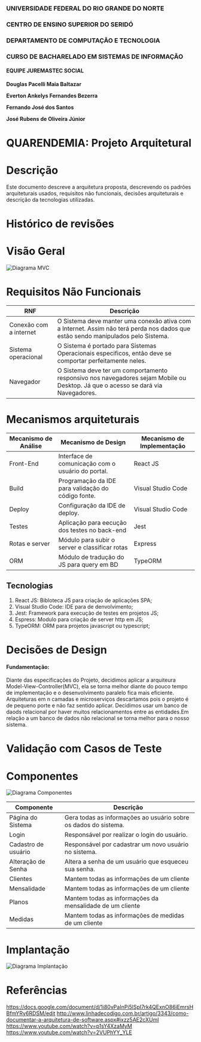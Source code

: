 ### UNIVERSIDADE FEDERAL DO RIO GRANDE DO NORTE

### CENTRO DE ENSINO SUPERIOR DO SERIDÓ

### DEPARTAMENTO DE COMPUTAÇÃO E TECNOLOGIA

### CURSO DE BACHARELADO EM SISTEMAS DE INFORMAÇÃO

#### EQUIPE JUREMASTEC SOCIAL

**Douglas Pacelli Maia Baltazar**

**Everton Ankelys Fernandes Bezerra**

**Fernando José dos Santos**

**José Rubens de Oliveira Júnior**

# QUARENDEMIA: Projeto Arquitetural

# Descrição

Este documento descreve a arquitetura proposta, descrevendo os padrões arquiteturais usados, requisitos não funcionais, decisões arquiteturais e descrição da tecnologias utilizadas.

# Histórico de revisões

# Visão Geral

![Diagrama MVC](https://github.com/evertonfrnds/quarendemia-back-end/blob/master/docs/diagramasIMGS/diagramaMVC.jpg?raw=true)

# Requisitos Não Funcionais

| RNF                    | Descrição                                                                                                                        |
| ---------------------- | -------------------------------------------------------------------------------------------------------------------------------- |
| Conexão com a internet | O Sistema deve manter uma conexão ativa com a Internet. Assim não terá perda nos dados que estão sendo manipulados pelo Sistema. |
| Sistema operacional    | O Sistema é portado para Sistemas Operacionais especificos, então deve se comportar perfeitamente neles.                         |
| Navegador              | O Sistema deve ter um comportamento responsivo nos navegadores sejam Mobile ou Desktop. Já que o acesso se dará via Navegadores. |

# Mecanismos arquiteturais

| Mecanismo de Análise | Mecanismo de Design                                | Mecanismo de Implementação |
| -------------------- | -------------------------------------------------- | -------------------------- |
| Front-End            | Interface de comunicação com o usuário do portal.  | React JS                   |
| Build                | Programação da IDE para validação do código fonte. | Visual Studio Code         |
| Deploy               | Configuração da IDE de deploy.                     | Visual Studio Code         |
| Testes               | Aplicação para eecução dos testes no back-end      | Jest                       |
| Rotas e server       | Módulo para subir o server e classificar rotas     | Express                    |
| ORM                  | Módulo de tradução do JS para query em BD          | TypeORM                    |

## Tecnologias

1. React JS: Bibloteca JS para criação de aplicações SPA;
2. Visual Studio Code: IDE para de denvolvimento;
3. Jest: Framework para execução de testes em projetos JS;
4. Espress: Modulo para criação de server http em JS;
5. TypeORM: ORM para projetos javascript ou typescript;

# Decisões de Design

#### Fundamentação:

Diante das especificações do Projeto, decidimos aplicar a arquiteura Model-View-Controller(MVC), ela se torna melhor diante do pouco tempo de implementação e o desenvolvimento paralelo fica mais eficiente. Arquiteturas em n camadas e microserviços descartamos pois o projeto é de pequeno porte e não faz sentido aplicar.
Decidimos usar um banco de daods relacional por haver muitos relacionamentos entre as entidades.Em relação a um banco de dados não relacional se torna melhor para o nosso sistema.

# Validação com Casos de Teste

# Componentes

![Diagrama Componentes](https://github.com/evertonfrnds/quarendemia-back-end/blob/master/docs/diagramasIMGS/diaComponentes.jpg?raw=true)

| Componente          | Descrição                                                       |
| ------------------- | --------------------------------------------------------------- |
| Página do Sistema   | Gera todas as informações ao usuário sobre os dados do sistema. |
| Login               | Responsável por realizar o login do usuário.                    |
| Cadastro de usuário | Responsável por cadastrar um novo usuário no sistema.           |
| Alteração de Senha  | Altera a senha de um usuário que esqueceu sua senha.            |
| Clientes            | Mantem todas as informações de um cliente                       |
| Mensalidade         | Mantem todas as informações de um cliente                       |
| Planos              | Mantem todas as informações da mensalidade de um cliente        |
| Medidas             | Mantem todas as informações de medidas de um cliente            |

# Implantação

![Diagrama Implantação](https://github.com/evertonfrnds/quarendemia-back-end/blob/master/docs/diagramasIMGS/diaImplantacao.jpg?raw=true)

# Referências

https://docs.google.com/document/d/1i80vPaInPi5lSpI7rk4QExnO86iEmrsHBfmYRy6RDSM/edit
http://www.linhadecodigo.com.br/artigo/3343/como-documentar-a-arquitetura-de-software.aspx#ixzz5AE2cXUmI
https://www.youtube.com/watch?v=p1sY4XzaMyM
https://www.youtube.com/watch?v=2VUPhYY_YLE
